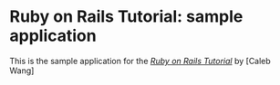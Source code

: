 # Ruby on Rails Tutorial: sample application

This is the sample application for
the [*Ruby on Rails Tutorial*](http://railstutorial.org/)
by [Caleb Wang]